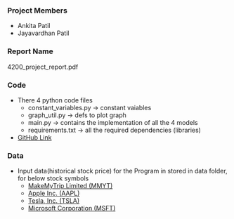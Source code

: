 ### Project Members

  - Ankita Patil
  - Jayavardhan Patil

### Report Name
  4200_project_report.pdf

### Code 
  - There 4 python code files
    - constant_variables.py -> constant vaiables
    - graph_util.py -> defs to plot graph
    - main.py -> contains the implementation of all the 4 models
    - requirements.txt -> all the required dependencies (libraries)
  - [GitHub Link](https://github.com/Ankita-P/StockPricePrediction)

### Data
  - Input data(historical stock price) for the Program in stored in data folder, for below stock symbols
    - [MakeMyTrip Limited (MMYT)](https://github.com/Ankita-P/StockPricePrediction/blob/master/data/MMYT.csv)
    - [Apple Inc. (AAPL)](https://github.com/Ankita-P/StockPricePrediction/blob/master/data/AAPL.csv)
    - [Tesla, Inc. (TSLA)](https://github.com/Ankita-P/StockPricePrediction/blob/master/data/TSLA.csv)
    - [Microsoft Corporation (MSFT)](https://github.com/Ankita-P/StockPricePrediction/blob/master/data/MSFT.csv)